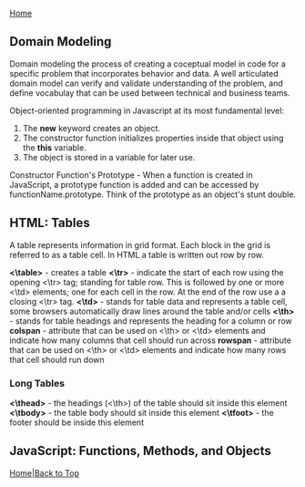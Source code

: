 [Home](README.md)  

## Domain Modeling

Domain modeling the process of creating a coceptual model in code for a specific problem that incorporates behavior and data. A well articulated domain model can verify and validate understanding of the problem, and define vocabulay that can be used between technical and business teams.  

Object-oriented programming in Javascript at its most fundamental level:
  1. The **new** keyword creates an object.
  1. The constructor function initializes properties inside that object using the **this** variable.
  1. The object is stored in a variable for later use.  

Constructor Function's Prototype - When a function is created in JavaScript, a prototype function is added and can be accessed by functionName.prototype. Think of the prototype as an object's stunt double.

## HTML: Tables

A table represents information in grid format. Each block in the grid is referred to as a table cell. In HTML a table is written out row by row.  

**<\table>** - creates a table
**<\tr>** - indicate the start of each row using the opening <\tr> tag; standing for table row. This is followed by one or more <\td> elements; one for each cell in the row. At the end of the row use a a closing <\tr> tag.
**<\td>** - stands for table data and represents a table cell, some browsers automatically draw lines around the table and/or cells
**<\th>** - stands for table headings and represents the heading for a column or row
**colspan** - attribute that can be used on <\th> or <\td> elements and indicate how many columns that cell should run across
**rowspan** - attribute that can be used on <\th> or <\td> elements and indicate how many rows that cell should run down  

### Long Tables

**<\thead>** - the headings (<\th>) of the table should sit inside this element
**<\tbody>** - the table body should sit inside this element
**<\tfoot>** - the footer should be inside this element  

## JavaScript: Functions, Methods, and Objects






[Home](README.md)|[Back to Top](class-07.md)